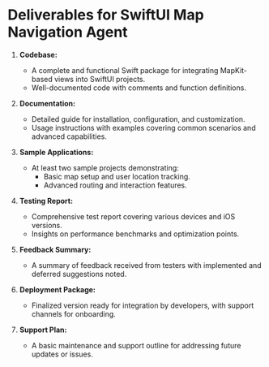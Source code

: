 # Deliverables for SwiftUI Map Navigation Agent

1. **Codebase:**
   - A complete and functional Swift package for integrating MapKit-based views into SwiftUI projects.
   - Well-documented code with comments and function definitions.

2. **Documentation:**
   - Detailed guide for installation, configuration, and customization.
   - Usage instructions with examples covering common scenarios and advanced capabilities.

3. **Sample Applications:**
   - At least two sample projects demonstrating:
     - Basic map setup and user location tracking.
     - Advanced routing and interaction features.

4. **Testing Report:**
   - Comprehensive test report covering various devices and iOS versions.
   - Insights on performance benchmarks and optimization points.

5. **Feedback Summary:**
   - A summary of feedback received from testers with implemented and deferred suggestions noted.

6. **Deployment Package:**
   - Finalized version ready for integration by developers, with support channels for onboarding.

7. **Support Plan:**
   - A basic maintenance and support outline for addressing future updates or issues.